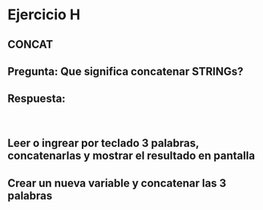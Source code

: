 # Ejercicio H
## CONCAT
## Pregunta: Que significa concatenar STRINGs?
## Respuesta: 

<br />

## Leer o ingrear por teclado 3 palabras, concatenarlas y mostrar el resultado en pantalla
## Crear un nueva variable y concatenar las 3 palabras

